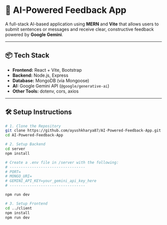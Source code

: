# 🧠 AI-Powered Feedback App

A full-stack AI-based application using **MERN** and **Vite** that allows users to submit sentences or messages and receive clear, constructive feedback powered by **Google Gemini**.

---

## 📦 Tech Stack

- **Frontend:** React + Vite, Bootstrap  
- **Backend:** Node.js, Express  
- **Database:** MongoDB (via Mongoose)  
- **AI:** Google Gemini API (`@google/generative-ai`)  
- **Other Tools:** dotenv, cors, axios  

---

## 🛠️ Setup Instructions

```bash
# 1. Clone the Repository
git clone https://github.com/ayushkharya87/AI-Powered-Feedback-App.git
cd AI-Powered-Feedback-App

# 2. Setup Backend
cd server
npm install

# Create a .env file in /server with the following:
# ----------------------------------
# PORT=
# MONGO_URI=
# GEMINI_API_KEY=your_gemini_api_key_here
# ----------------------------------

npm run dev

# 3. Setup Frontend
cd ../client
npm install
npm run dev

